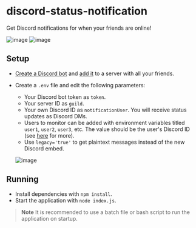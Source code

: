 # discord-status-notification

Get Discord notifications for when your friends are online!

![image](https://user-images.githubusercontent.com/62234360/225551303-6a671407-847b-4b01-b2d6-a7da703fc7b5.png)
![image](https://user-images.githubusercontent.com/62234360/225551415-7f8fd077-d687-4c74-bfc5-e93d11d5669b.png)

## Setup
- [Create a Discord bot](https://discordjs.guide/preparations/setting-up-a-bot-application.html#what-is-a-token-anyway) and [add it](https://discordjs.guide/preparations/adding-your-bot-to-servers.html#creating-and-using-your-invite-link) to a server with all your friends.

- Create a `.env` file and edit the following parameters:

  - Your Discord bot token as `token`.
  - Your server ID as `guild`.
  - Your own Discord ID as `notificationUser`. You will receive status updates as Discord DMs.
  - Users to monitor can be added with environment variables titled `user1`, `user2`, `user3`, etc. The value should be the user's Discord ID (see [here](https://support.discord.com/hc/en-us/articles/206346498-Where-can-I-find-my-User-Server-Message-ID-) for more).
  - Use `legacy='true'` to get plaintext messages instead of the new Discord embed.

  ![image](https://user-images.githubusercontent.com/62234360/225538160-eaf1ccf1-dd59-4c31-a429-f5412c9b786b.png)

## Running
- Install dependencies with `npm install`.
- Start the application with `node index.js`.
> **Note**
> It is recommended to use a batch file or bash script to run the application on startup.
